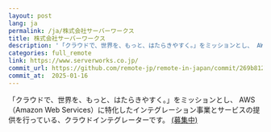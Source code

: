 ```yaml
---
layout: post
lang: ja
permalink: /ja/株式会社サーバーワークス
title: 株式会社サーバーワークス
description: '「クラウドで、世界を、もっと、はたらきやすく。」をミッションとし、 AWS（Amazon Web Services）に特化したインテグレーション事業とサービスの提供を行っている、クラウドインテグレーターです。  (募集中)'
categories: full_remote
link: https://www.serverworks.co.jp/
commit_url: https://github.com/remote-jp/remote-in-japan/commit/269b8121aa196f71e3b6ae053662484bf0056892
commit_at:  2025-01-16
---
```


<p>「クラウドで、世界を、もっと、はたらきやすく。」をミッションとし、 AWS（Amazon Web Services）に特化したインテグレーション事業とサービスの提供を行っている、クラウドインテグレーターです。  <a href="https://www.serverworks.co.jp/recruit/">(募集中)</a></p>
